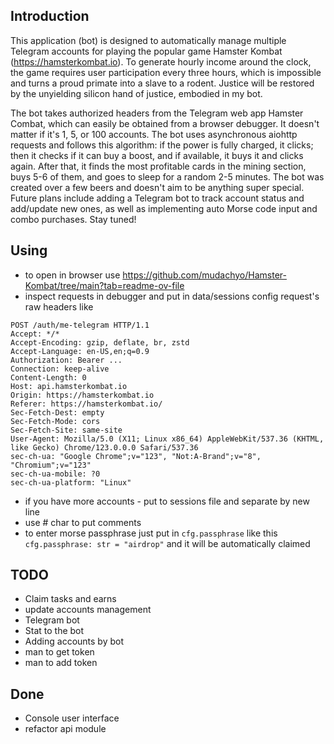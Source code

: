 ## Introduction
This application (bot) is designed to automatically manage multiple Telegram accounts for playing the popular game Hamster Kombat (https://hamsterkombat.io). To generate hourly income around the clock, the game requires user participation every three hours, which is impossible and turns a proud primate into a slave to a rodent. Justice will be restored by the unyielding silicon hand of justice, embodied in my bot.

The bot takes authorized headers from the Telegram web app Hamster Combat, which can easily be obtained from a browser debugger. It doesn't matter if it's 1, 5, or 100 accounts. The bot uses asynchronous aiohttp requests and follows this algorithm: if the power is fully charged, it clicks; then it checks if it can buy a boost, and if available, it buys it and clicks again. After that, it finds the most profitable cards in the mining section, buys 5-6 of them, and goes to sleep for a random 2-5 minutes. The bot was created over a few beers and doesn't aim to be anything super special. Future plans include adding a Telegram bot to track account status and add/update new ones, as well as implementing auto Morse code input and combo purchases. Stay tuned!

## Using
- to open in browser use
https://github.com/mudachyo/Hamster-Kombat/tree/main?tab=readme-ov-file
- inspect requests in debugger and put in data/sessions config request's raw headers like 
```
POST /auth/me-telegram HTTP/1.1
Accept: */*
Accept-Encoding: gzip, deflate, br, zstd
Accept-Language: en-US,en;q=0.9
Authorization: Bearer ...
Connection: keep-alive
Content-Length: 0
Host: api.hamsterkombat.io
Origin: https://hamsterkombat.io
Referer: https://hamsterkombat.io/
Sec-Fetch-Dest: empty
Sec-Fetch-Mode: cors
Sec-Fetch-Site: same-site
User-Agent: Mozilla/5.0 (X11; Linux x86_64) AppleWebKit/537.36 (KHTML, like Gecko) Chrome/123.0.0.0 Safari/537.36
sec-ch-ua: "Google Chrome";v="123", "Not:A-Brand";v="8", "Chromium";v="123"
sec-ch-ua-mobile: ?0
sec-ch-ua-platform: "Linux"
```
- if you have more accounts - put to sessions file and separate by new line
- use # char to put comments
- to enter morse passphrase just put in ```cfg.passphrase``` like this ```cfg.passphrase: str = "airdrop"``` and it will be automatically claimed

## TODO
- Claim tasks and earns
- update accounts management
- Telegram bot
- Stat to the bot
- Adding accounts by bot
- man to get token
- man to add token

## Done
- Console user interface
- refactor api module 
